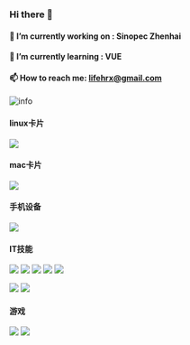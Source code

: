 ### Hi there 👋

<!--
**lifehrx/lifehrx** is a ✨ _special_ ✨ repository because its `README.md` (this file) appears on your GitHub profile.

### 🔭 I’m currently working on : 
### 🌱 I’m currently learning :
### 👯 I’m looking to collaborate on :
### 🤔 I’m looking for help with :
### 💬 Ask me about :
### 📫 How to reach me: 
### 😄 Pronouns: 
### ⚡ Fun fact: 

[![Rainbow cat's github stats](https://github-readme-stats.vercel.app/api?username=lifehrx&show_icons=true)](https://github.com/anuraghazra/github-readme-stats)
![](https://visitor-badge.glitch.me/badge?page_id=lifehrx.readme)
-->

#### 🔭 I’m currently working on : Sinopec Zhenhai
#### 🌱 I’m currently learning : VUE
#### 📫 How to reach me: lifehrx@gmail.com


![info](https://github-readme-stats.vercel.app/api?username=lifehrx&show_icons=true&count_private=true&hide=prs&theme=dark)

#### linux卡片
[![](https://img.shields.io/badge/OS-Arch%20Linux-33aadd?style=flat-square&logo=arch-linux&logoColor=ffffff)](https://www.archlinux.org/)
#### mac卡片
[![](https://img.shields.io/badge/macOS-Hackintosh-292e33?style=flat-square&logo=apple&logoColor=ffffff)](https://www.tonymacx86.com/)

#### 手机设备
[![](https://img.shields.io/badge/Android-A4C639?style=flat-square&logo=Android&logoColor=ffffff)](https://www.vivo.com/)

#### IT技能
[![](https://img.shields.io/badge/-Java-007396?style=flat-square&logo=java&logoColor=ffffff)](https://reactjs.org/)
[![](https://img.shields.io/badge/-JavaScript-F7DF1E?style=flat-square&logo=JavaScript&logoColor=ffffff)](https://reactjs.org/)
[![](https://img.shields.io/badge/-Oracle-F80000?style=flat-square&logo=Oracle&logoColor=ffffff)](https://reactjs.org/)
[![](https://img.shields.io/badge/-MySQL-4479A1?style=flat-square&logo=Oracle&logoColor=ffffff)](https://reactjs.org/)
[![](https://img.shields.io/badge/-Redis-D82C20?style=flat-square&logo=Oracle&logoColor=ffffff)](https://reactjs.org/)

[![](https://img.shields.io/badge/-Elasticsearch-005571?style=flat-square&logo=Elasticsearch&logoColor=ffffff)](https://reactjs.org/)
[![](https://img.shields.io/badge/-Redis-D82C20?style=flat-square&logo=Oracle&logoColor=ffffff)](https://reactjs.org/)


#### 游戏
![](https://img.shields.io/badge/-Nintendo%20Switch-e60012?style=flat-square&logo=nintendo%20switch&logoColor=ffffff)
[![](https://img.shields.io/badge/Steam-171a21?style=flat-square&logo=steam&logoColor=ffffff)](https://steamcommunity.com/id/antzuhl)

